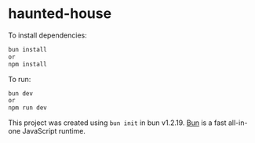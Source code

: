 # haunted-house

To install dependencies:

```bash
bun install
or
npm install
```

To run:

```bash
bun dev
or
npm run dev
```

This project was created using `bun init` in bun v1.2.19. [Bun](https://bun.com) is a fast all-in-one JavaScript runtime.
